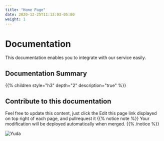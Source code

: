 ```yaml
---
title: "Home Page"
date: 2020-12-25T11:13:03-05:00
weight: 1
---
```


# Documentation
This documentation enables you to integrate with our service easily.
## Documentation Summary
{{% children style="h3" depth="2" description="true" %}}
## Contribute to this documentation
Feel free to update this content, just click the Edit this page link displayed on top right of each page, and pullrequest it
{{% notice note %}}
Your modification will be deployed automatically when merged.
{{% /notice %}}

![Yuda](https://images.app.goo.gl/WNdFK56Qa7wH65TFA)
